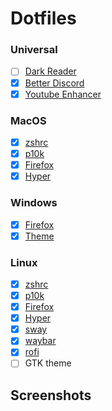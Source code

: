 # Dotfiles

### Universal

- [ ] [Dark Reader](darkReader)
- [x] [Better Discord](betterdiscord)
- [x] [Youtube Enhancer](youtubeEnhancer)

### MacOS

- [x] [zshrc](zshrc/macos)
- [x] [p10k](p10k/macos)
- [x] [Firefox](firefox/macos)
- [x] [Hyper](hyper/macos)

### Windows

- [x] [Firefox](firefox/windows)
- [x] [Theme](theme)

### Linux

- [x] [zshrc](zshrc/linux)
- [x] [p10k](p10k/linux)
- [x] [Firefox](firefox/linux)
- [x] [Hyper](hyper/linux)
- [x] [sway](sway)
- [x] [waybar](waybar)
- [x] [rofi](rofi)
- [ ] GTK theme

## Screenshots
